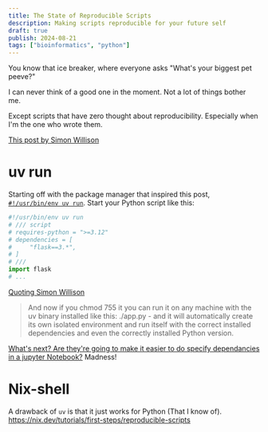 ```yaml
---
title: The State of Reproducible Scripts
description: Making scripts reproducible for your future self
draft: true
publish: 2024-08-21
tags: ["bioinformatics", "python"]
---
```


You know that ice breaker, where everyone asks "What's your biggest pet peeve?"

I can never think of a good one in the moment. Not a lot of things bother me.

Except scripts that have zero thought about reproducibility. Especially when I'm the one who wrote them.

[This post by Simon Willison](https://simonwillison.net/2024/Aug/21/usrbinenv-uv-run/)

# uv run

Starting off with the package manager that inspired this post,
[`#!/usr/bin/env uv run`](https://github.com/alsuren/sixdofone/blob/3ed09b930b1bf6e553b382588ab41d0c43a52744/app.py#L1-L14). Start your Python script like this:

```python
#!/usr/bin/env uv run
# /// script
# requires-python = ">=3.12"
# dependencies = [
#     "flask==3.*",
# ]
# ///
import flask
# ...
```

[Quoting Simon Willison](https://simonwillison.net/2024/Aug/21/usrbinenv-uv-run/)

> And now if you chmod 755 it you can run it on any machine with the uv binary installed like this: ./app.py - and it will automatically create its own isolated environment and run itself with the correct installed dependencies and even the correctly installed Python version.

[What's next? Are they're going to make it easier to do specify dependancies in a jupyter Notebook?](https://x.com/strangemonad/status/1826080686203449633) Madness!

# Nix-shell
A drawback of `uv` is that it just works for Python (That I know of).
https://nix.dev/tutorials/first-steps/reproducible-scripts
